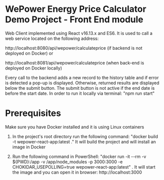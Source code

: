 # WePower Energy Price Calculator Demo Project - Front End module
Web Client implemented using React v16.13.x and ES6. It is used to call a web service located on the following address:

http://localhost:8080/api/wepower/calculateprice (if backend is not deployed on Docker)  or

http://localhost:8081/api/wepower/calculateprice  (when back-end is deployed on Docker locally)

Every call to the backend adds a new record to the history table and if error is detected a pop-up is displayed.
Otherwise, returned results are displayed below the submit button.
The submit button is not active if the end date is before the start date.
In order to run it locally via terminal:  "npm run start"

# Prerequisites
Make sure you have Docker installed and it is using Linux containers

1. In the project's root directory run the following command:
"docker build -t wepower-react-app:latest ."
It will build the project and will install an image in Docker

2. Run the following command in PowerShell:
"docker run -it --rm -v ${PWD}:/app -v /app/node_modules -p 3000:3000 -e CHOKIDAR_USEPOLLING=true wepower-react-app:latest" . 
It will start the image and you can open it in browser: http://localhost:3000




